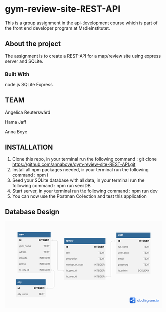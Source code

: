 # gym-review-site-REST-API

This is a group assignment in the api-development course which is part of the front end developer program at Medieinstitutet.

## About the project

The assignment is to create a REST-API for a map/review site using express server and SQLite.

### Built With

node.js
SQLite
Express

## TEAM

Angelica Reuterswärd

Hama Jaff

Anna Boye

## INSTALLATION

1. Clone this repo, in your terminal run the following command : git clone https://github.com/annaboye/gym-review-site-REST-API.git
2. Install all npm packages needed, in your terminal run the following command : npm i
3. Seed your SQLite database with all data, in your terminal run the following command : npm run seedDB
4. Start server, in your terminal run the following command : npm run dev
5. You can now use the Postman Collection and test this application

## Database Design

![database](./dbDesign/dBdesign.png)
